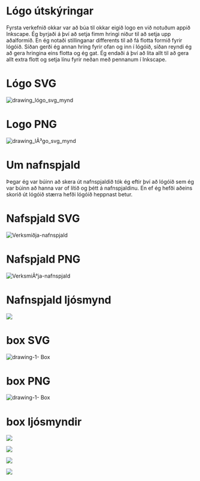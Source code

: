 # Lógo útskýringar
Fyrsta verkefnið okkar var að búa til okkar eigið logo en við notuðum appið Inkscape. Ég byrjaði á því að setja fimm hringi niður til að setja upp aðalformið. En ég notaði stillinganar differents til að fá flotta formið fyrir lógóið. Síðan gerði ég annan hring fyrir ofan og inn í lógóið, síðan reyndi ég að gera hringina eins flotta og ég gat. Ég endaði á því að lita allt til að gera allt extra flott og setja línu fyrir neðan með pennanum í Inkscape.

# Lógo SVG
![drawing_lógo_svg_mynd](https://user-images.githubusercontent.com/100711182/162006908-1ad0a6e5-9794-496e-a921-cf7c57a1c4c6.svg)

# Logo PNG
![drawing_lÃ³go_svg_mynd](https://user-images.githubusercontent.com/100711182/162003206-5d8f9fca-0e60-4fa9-8da1-191e07e65b9f.png)

# Um nafnspjald 
Þegar ég var búinn að skera út nafnspjaldið tók ég eftir því að lógóið sem ég var búinn að hanna var of lítið og þétt á nafnspjaldinu. En ef ég hefði aðeins skorið út lógóið stærra hefði lógóið heppnast betur.

# Nafspjald SVG
![Verksmiðja-nafnspjald](https://user-images.githubusercontent.com/100711182/162007053-31b0d9fc-97fc-4ae2-b263-084065241707.svg)

# Nafspjald PNG 
![VerksmiÃ°ja-nafnspjald](https://user-images.githubusercontent.com/100711182/162005095-8fc31828-35a2-4081-88f0-aa448338b44b.png)

# Nafnspjald ljósmynd
![](https://lh3.googleusercontent.com/2fybAEXv4G6Hp5V-YU8P1qJJ5e0kmGKsYsqYwCuG0XR7bQXwzRrNRRLWnn_5JRV1SScSneNYtm4q3L2paJeDW2CaO_-Jx6ClY4AtOB0OMDcfllh6lcEdXHXPw_VLENWtgj6uDb44J55_3vV3hpLjEVn6Dp-M6h8rLZkrvc5lSIHvTkx_xsb3E3O3rvWTIFMyr9YxMK0jDhuPHJDyBSDyTNGgong8ZZSwtNmXLkT3ZCvqoayehKEre9p-B0q57-WHZHhbbFlkMl56YZPT1rMHGMxMdK9iAiqR_YYpKbtKxKO57X-Kqfrs-hSvTYWHdVW9N_LJFs4kpfX1XRElNbgUNkOpp8lbWTUUQCL02jRJyTjNrMkib-9XwKqvY5c2WvQvU0F6NriTCgum3HD4EcbmR8Sk9FTNwoWT4Ql3-dHqYmz_3zo_crasXVVBzGxDmp3qijOOMcvejCpA4qmVT5-i7hF1T5RcGkrsLdf4O0UjV49qZBNUUttrlULIFfzAwdhIZ8Lel1bWw3ZGyX926_p1jiZ62pker4NkRGUrxmScYzLUc7syI5lDBXMkaT3t-Nn8KNaf5pvqcfS6lCmrBux0EB0ZJjL79aXArwAJDBwnTWvXNM-4derhu5yFqXBWyF6ZUd29xK1EC1QV1KFvFEcmS7PwWOTbtX0-LM1eUYgeikH28SfDruppQsKSZ4pI4Kj0K9PxB7tLVJEB2xUqBy2_ONBDWweBoTmLIyWhieORH0d8CLQzEo_rWgzitPQ=w1176-h780-no?authuser=0)

# box SVG
![drawing-1- Box](https://user-images.githubusercontent.com/100711182/162007140-d78d4c6b-72c6-4c47-9a43-d6e2a2a3c43e.svg)

# box PNG 
![drawing-1- Box](https://user-images.githubusercontent.com/100711182/162006092-dfa1e079-40b5-4538-9cda-3947df1a69c8.png)

# box ljósmyndir

![](https://lh3.googleusercontent.com/NAsy2jG1r1i7LzHo_7_zi3gyzJaypU1qPTcXKrRFJU5VEk6mYMfJ_LgGEw349zyEO93ulcPWcaTnkutHrzB-gdIud-K4kG-x8okoCD-XcnQksVrbWj9YScTI8BOgK9bpFd5R6P-24QF8wdS8yDe7GDt2NOjFTYg2pOopH7jFkmIfuun0L-CTfl0kTvszpmSL-pPWKF_AyqgSSPTVJxDH8QlKr1oup97BqdWOTGPrZX20Ki-06itDEXsvL63B48t9WrUpMiwNbPe4I2sBJqThMq_2b6WHUOb3kMWtvfNY3MVFM2jV8xqtpCtHtyMP1LSy9ulVwtsJGEgNOJTqwAgdP2PNFHAouv8rUR9bfDRDw0rO1FwE8heAxJaPb0j2gHxNwiuLgGyFQRsrFJeQUjqXMUO1EjbjMKDTs2xVqF2tUxp0If0IzUa9D1jUoj7iYrBubWXttX7RHkE8Rsk4OGay4zt8SAZSTbqSY1LkKZpGHtyskF99rpI7MM90hlIS5NamT56vkRjbakgQBwUk8aoo68jgD_q2TRWX6282kxBmCB6V-uVmtppyZUNJio-ZfjeYZNv0F9BC4EnWpsvUcksp1yWGh6msN9qT4liE43AooaVyONWC6uHWwaFOlnw-JouRv-2y4UkZZEGvqKTKgniE5bvu-6iLEk5InciFIu8oPR0Kt75KE6KFlc0sP3MIQnVv0So5rgoq_tFV8KeTs6M7LzMaJQkKnthjN043jdOoeTl54HueBDXHkpQ1Gts=w1451-h1860-no?authuser=0)

![](https://lh3.googleusercontent.com/rNug1Wygp6kyDPZkakwBpbsQmFVD7cHEmEHdG7rKI05kpKJ9l-GNzIvdl0heUHeknJUetdg_nRWEsnkJa20k7WMWf-W5-5Bp3Vx05phfvQASF14vksfVRxoN-vNROFD1BHRJI1xe4Y7al9N0-VC9KmcEzYOdKxuIHs9DohC1EZdY0cT4p-O2R3ddL51Md-vuc-VcPDj4iZc75Pqr4HigwvwqniCsldlyDgmnYj7WPz7PxU0rsu6Dix-oGg7YZVeBvD8YVrfvC54nONVUR2bDjn0pYH3Ax38RvUY1KAhxBxw5_rn2GmvHKmToIstJetNpQ8l55uEvulzfOEdwBd6WEDVcAQ4Mle5c9sVHvCSYUfvU2hXbegDgbLNcbdvKnqT_dVkxOnPCpJJGx8pHMcyerSvIZjdagkKgKuv7qMlrq5sOzJ9IiH6ah9HH7fWVUZJiQ2OS0LbsDl16XpcPnPbuR76k0WoO5noM_SMPdAJvZsulJt-S86M_Ep5XD3v4aLEwHF6iieDUgIAksfHUa6xXzZ26RdKDMYpSkw8NzCR6c9MU-wxFk_V63WE9mFGImeBEovCoj1BzQSO6gP6DSV0lI79SpAdV0D75AuG9Klch3z0GBoo-cKNz6Nxtq1D-MVboHV_oTFw-6xwZIj-sMhFkJbwOICXZ5IMofXnwHa7Ydj9YgRT_lQL3IuoYlwIvsMoYWTYFor9TxVb6xjxBx1IrOlr0PUz_2o3vArjwLlZwHDxcj3s8Pq6NPQPFVow=w2717-h1734-no?authuser=0)

![](https://lh3.googleusercontent.com/NAsy2jG1r1i7LzHo_7_zi3gyzJaypU1qPTcXKrRFJU5VEk6mYMfJ_LgGEw349zyEO93ulcPWcaTnkutHrzB-gdIud-K4kG-x8okoCD-XcnQksVrbWj9YScTI8BOgK9bpFd5R6P-24QF8wdS8yDe7GDt2NOjFTYg2pOopH7jFkmIfuun0L-CTfl0kTvszpmSL-pPWKF_AyqgSSPTVJxDH8QlKr1oup97BqdWOTGPrZX20Ki-06itDEXsvL63B48t9WrUpMiwNbPe4I2sBJqThMq_2b6WHUOb3kMWtvfNY3MVFM2jV8xqtpCtHtyMP1LSy9ulVwtsJGEgNOJTqwAgdP2PNFHAouv8rUR9bfDRDw0rO1FwE8heAxJaPb0j2gHxNwiuLgGyFQRsrFJeQUjqXMUO1EjbjMKDTs2xVqF2tUxp0If0IzUa9D1jUoj7iYrBubWXttX7RHkE8Rsk4OGay4zt8SAZSTbqSY1LkKZpGHtyskF99rpI7MM90hlIS5NamT56vkRjbakgQBwUk8aoo68jgD_q2TRWX6282kxBmCB6V-uVmtppyZUNJio-ZfjeYZNv0F9BC4EnWpsvUcksp1yWGh6msN9qT4liE43AooaVyONWC6uHWwaFOlnw-JouRv-2y4UkZZEGvqKTKgniE5bvu-6iLEk5InciFIu8oPR0Kt75KE6KFlc0sP3MIQnVv0So5rgoq_tFV8KeTs6M7LzMaJQkKnthjN043jdOoeTl54HueBDXHkpQ1Gts=w1451-h1860-no?authuser=0)

![](https://lh3.googleusercontent.com/W0lbHvjzsMnqUsgLwQIHOEefTvmnX9vMvXXbBlMBozmk0m90h_RwdlO5utDk10_9i36LhkjGmHAysQaCtqZBQvGEM7t-ALcIFEDt6SJUZ6Ctvj4DM4K6t67eO2VZ3hfebYFNuhqmZBr1znjLsw1gDQHQWwUaaym9BZVw2eOx2bD-Egb_jkW3F_xBHGJzoXMF4fInS9QNidrlp6PKn1xC_CDxB6gdKKCzbsdo4zyCzEVJF8cl1HUBE8mMEwY__tYlJ7lajJKBthvzRlKDki4UiT_PUQ_ZNuJqM0EHZfjBMNRgX9osV7ci4aMtBU5p4DmvKJYW9aSKr805OKvREAZ_giHBANHS1-8MUTAMePq57OLDrYrrObPpCyr7P18VAkV_Ad6PqTuB4V-forDiUIUQOyNUfATfYdGMBPryFEL7tVK3IWJtBzPFz2xVTN2JddBY_cp7c1ZWKAjrhSRq33HqAG8LtodtkiekhyzBupzg9yTacJ0RDpJAspDeWETr0aL_D2uw_lgUiLgRR5FE4Q6oGu5Vb2UfonDaVjox59tGdtaJk8CUyLvweqdzSYx3DWG4JsutqD58_9pHYESoF03PnAVcgTSHn4KRzpWc5xWCg2Y5Absx_paaQS_AZaW8wqUgP4oWiJf56C8rhHagYtIjLSpeY-pViTMXsKcEiVs4tVguHFnTd067p9HAWDYx8vYkF-bTHnZTWp40XLhOJxHp0_gS1EwJvLXPe7gVynQvZAknkHPald3cMcqVtCU=w1811-h1754-no?authuser=0)

